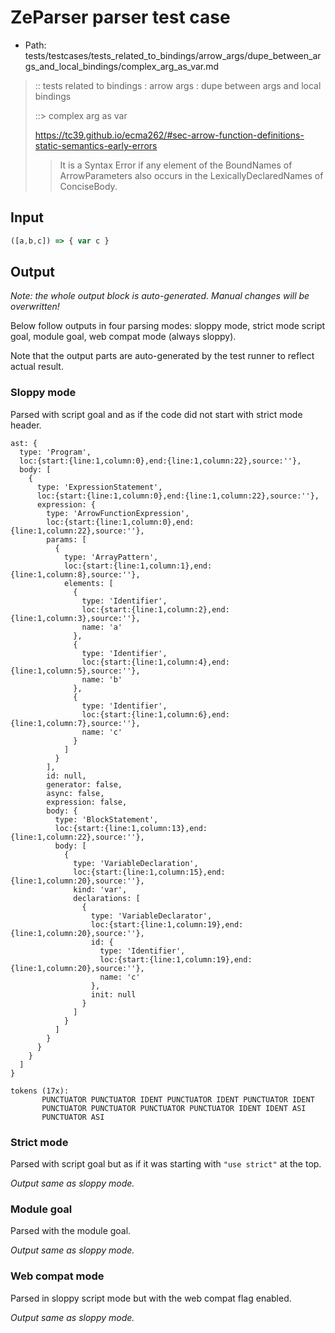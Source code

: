 # ZeParser parser test case

- Path: tests/testcases/tests_related_to_bindings/arrow_args/dupe_between_args_and_local_bindings/complex_arg_as_var.md

> :: tests related to bindings : arrow args : dupe between args and local bindings
>
> ::> complex arg as var
> 
> https://tc39.github.io/ecma262/#sec-arrow-function-definitions-static-semantics-early-errors
>
> > It is a Syntax Error if any element of the BoundNames of ArrowParameters also occurs in the LexicallyDeclaredNames of ConciseBody.

## Input

`````js
([a,b,c]) => { var c }
`````

## Output

_Note: the whole output block is auto-generated. Manual changes will be overwritten!_

Below follow outputs in four parsing modes: sloppy mode, strict mode script goal, module goal, web compat mode (always sloppy).

Note that the output parts are auto-generated by the test runner to reflect actual result.

### Sloppy mode

Parsed with script goal and as if the code did not start with strict mode header.

`````
ast: {
  type: 'Program',
  loc:{start:{line:1,column:0},end:{line:1,column:22},source:''},
  body: [
    {
      type: 'ExpressionStatement',
      loc:{start:{line:1,column:0},end:{line:1,column:22},source:''},
      expression: {
        type: 'ArrowFunctionExpression',
        loc:{start:{line:1,column:0},end:{line:1,column:22},source:''},
        params: [
          {
            type: 'ArrayPattern',
            loc:{start:{line:1,column:1},end:{line:1,column:8},source:''},
            elements: [
              {
                type: 'Identifier',
                loc:{start:{line:1,column:2},end:{line:1,column:3},source:''},
                name: 'a'
              },
              {
                type: 'Identifier',
                loc:{start:{line:1,column:4},end:{line:1,column:5},source:''},
                name: 'b'
              },
              {
                type: 'Identifier',
                loc:{start:{line:1,column:6},end:{line:1,column:7},source:''},
                name: 'c'
              }
            ]
          }
        ],
        id: null,
        generator: false,
        async: false,
        expression: false,
        body: {
          type: 'BlockStatement',
          loc:{start:{line:1,column:13},end:{line:1,column:22},source:''},
          body: [
            {
              type: 'VariableDeclaration',
              loc:{start:{line:1,column:15},end:{line:1,column:20},source:''},
              kind: 'var',
              declarations: [
                {
                  type: 'VariableDeclarator',
                  loc:{start:{line:1,column:19},end:{line:1,column:20},source:''},
                  id: {
                    type: 'Identifier',
                    loc:{start:{line:1,column:19},end:{line:1,column:20},source:''},
                    name: 'c'
                  },
                  init: null
                }
              ]
            }
          ]
        }
      }
    }
  ]
}

tokens (17x):
       PUNCTUATOR PUNCTUATOR IDENT PUNCTUATOR IDENT PUNCTUATOR IDENT
       PUNCTUATOR PUNCTUATOR PUNCTUATOR PUNCTUATOR IDENT IDENT ASI
       PUNCTUATOR ASI
`````

### Strict mode

Parsed with script goal but as if it was starting with `"use strict"` at the top.

_Output same as sloppy mode._

### Module goal

Parsed with the module goal.

_Output same as sloppy mode._

### Web compat mode

Parsed in sloppy script mode but with the web compat flag enabled.

_Output same as sloppy mode._
